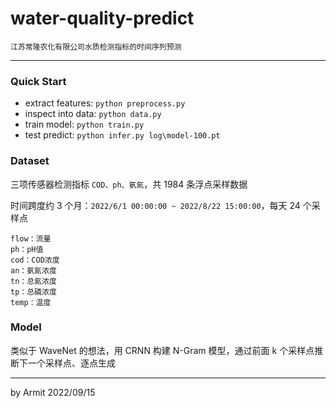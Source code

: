 # water-quality-predict

    江苏常隆农化有限公司水质检测指标的时间序列预测

----

### Quick Start

- extract features: `python preprocess.py`
- inspect into data: `python data.py`
- train model: `python train.py`
- test predict: `python infer.py log\model-100.pt`


### Dataset

三项传感器检测指标 `COD、ph、氨氮`，共 1984 条浮点采样数据  

时间跨度约 3 个月：`2022/6/1 00:00:00 ~ 2022/8/22 15:00:00`，每天 24 个采样点

```
flow：流量
ph：pH值
cod：COD浓度
an：氨氮浓度
tn：总氮浓度
tp：总磷浓度
temp：温度
```

### Model

类似于 WaveNet 的想法，用 CRNN 构建 N-Gram 模型，通过前面 k 个采样点推断下一个采样点、逐点生成

----

by Armit
2022/09/15 
